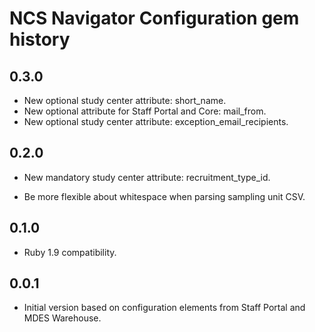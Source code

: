 NCS Navigator Configuration gem history
=======================================

0.3.0
-----

- New optional study center attribute: short_name.
- New optional attribute for Staff Portal and Core: mail_from.
- New optional study center attribute: exception_email_recipients.

0.2.0
-----

- New mandatory study center attribute: recruitment_type_id.

- Be more flexible about whitespace when parsing sampling unit CSV.

0.1.0
-----

- Ruby 1.9 compatibility.

0.0.1
-----

- Initial version based on configuration elements from Staff Portal
  and MDES Warehouse.
